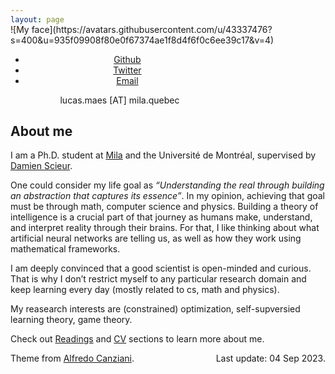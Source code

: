 ```yaml
---
layout: page
---
```

<span style="display:block; margin-top:-30px;">
![My face](https://avatars.githubusercontent.com/u/43337476?s=400&u=935f09908f80e0f67374ae1f8d4f6f0c6ee39c17&v=4)
</span>

<div style="text-align:center; width: 350px; margin-bottom: 10px;">
    <ul class="sub-nav">
        <li class="sub-item"><a href="https://github.com/lucas-maes" target="_blank">Github</a></li>
        <li class="sub-item"><a href="https://twitter.com/lucasmaes_" target="_blank">Twitter</a></li>
        <li class="sub-item"><a href="mailto:lucas.maes@mila.quebec">Email</a></li>
    </ul>
    <span class="email"> lucas.maes [AT] mila.quebec </span>
</div>

## About me

I am a Ph.D. student at <a href="https://www.mila.quebec/" target="_blank">Mila</a> and the Université de Montréal, supervised by <a href="https://damienscieur.com/">Damien Scieur</a>.

One could consider my life goal as *“Understanding the real through building an abstraction that captures its essence”*. In my opinion, achieving that goal must be through math, computer science and physics. Building a theory of intelligence is a crucial part of that journey as humans make, understand, and interpret reality through their brains. For that, I like thinking about what artificial neural networks are telling us, as well as how they work using mathematical frameworks.

I am deeply convinced that a good scientist is open-minded and curious. That is why I don’t restrict myself to any particular research domain and keep learning every day (mostly related to cs, math and physics).

My reasearch interests are (constrained) optimization, self-supversied learning theory, game theory.

Check out [Readings](/readings) and [CV](/cv) sections to learn more about me.



<p class="copyright"> Theme from <a href="https://atcold.github.io/">Alfredo Canziani</a>.  <span class="last-edit" style='float:right;'>Last update: 04 Sep 2023.</span></p>
   